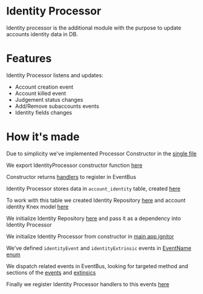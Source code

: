 # Identity Processor

Identity processor is the additional module with the purpose to update accounts identity data in DB.

# Features

Identity Processor listens and updates:

- Account creation event
- Account killed event
- Judgement status changes
- Add/Remove subaccounts events
- Identity fields changes

# How it's made

Due to simplicity we've implemented Processor Constructor in the [single file](./index.ts)

We export IdentityProcessor constructor function [here](./index.ts#L17)

Constructor returns [handlers](./index.ts#L225) to register in EventBus

Identity Processor stores data in `account_identity` table, created [here](/db/000001_init.sql#L103)

To work with this table we created Identity Repository [here](/main/src/apps/common/infra/postgresql/identity.repository.ts) and account identity Knex model [here](/main/src/apps/common/infra/postgresql/models/identity.model.ts)

We initialize Identity Repository [here](/main/src/apps/main/index.ts#L55) and pass it as a dependency into Identity Processor

We initialize Identity Processor from constructor in [main app ignitor](/main/src/apps/main/index.ts#L78)

We've defined `identityEvent` and `identityExtrinsic` events in [EventName enum](/main/src/modules/event-bus/event-bus.ts#L19)

We dispatch related events in EventBus, looking for targeted method and sections of the [events](/main/modules/streamer/block-processor.ts#L140) and [extinsics](/main/modules/streamer/block-processor.ts#L102)

Finally we register Identity Processor handlers to this events [here](/main/src/apps/main/index.ts#L82)
